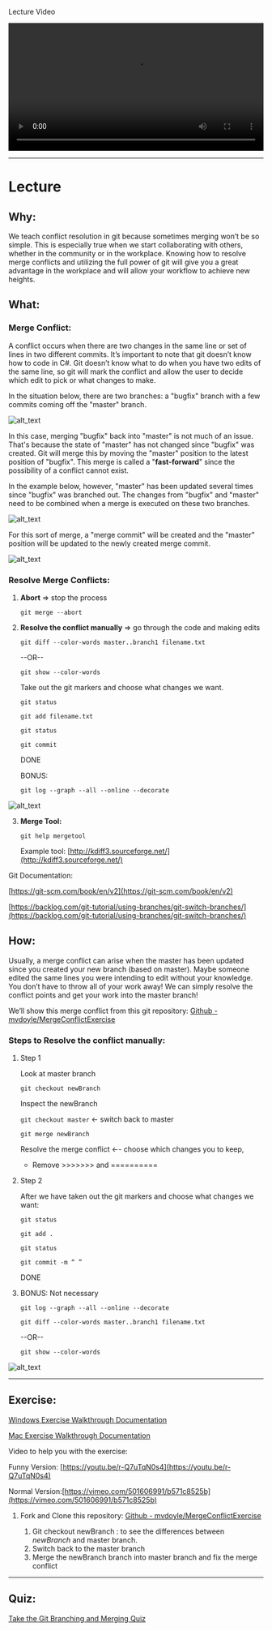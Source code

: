 Lecture Video

<video width="100%" height="auto" controls>
  <source src="https://vimeo.com/499770628/308e129ad5" type="video/mp4" />
</video>

---

# Lecture

## Why:

We teach conflict resolution in git because sometimes merging won’t be so simple. This is especially true when we start collaborating with others, whether in the community or in the workplace. Knowing how to resolve merge conflicts and utilizing the full power of git will give you a great advantage in the workplace and will allow your workflow to achieve new heights.

## What:

### Merge Conflict:

A conflict occurs when there are two changes in the same line or set of lines in two different commits. It’s important to note that git doesn’t know how to code in C#. Git doesn’t know what to do when you have two edits of the same line, so git will mark the conflict and allow the user to decide which edit to pick or what changes to make.

In the situation below, there are two branches: a "bugfix" branch with a few commits coming off the "master" branch.

![alt_text](../assets/lectures/images/git/git-merge-conflict-resolution1.png)

In this case, merging "bugfix" back into "master" is not much of an issue. That's because the state of "master" has not changed since "bugfix" was created. Git will merge this by moving the "master" position to the latest position of "bugfix". This merge is called a "**fast-forward**" since the possibility of a conflict cannot exist.

In the example below, however, "master" has been updated several times since "bugfix" was branched out. The changes from "bugfix" and "master" need to be combined when a merge is executed on these two branches.

![alt_text](../assets/lectures/images/git/git-merge-conflict-resolution2.png)

For this sort of merge, a "merge commit" will be created and the "master" position will be updated to the newly created merge commit.

![alt_text](../assets/lectures/images/git/git-merge-conflict-resolution3.png)

### Resolve Merge Conflicts:

1.  **Abort** => stop the process

    `git merge --abort`

2.  **Resolve the conflict manually** => go through the code and making edits

    `git diff --color-words master..branch1 filename.txt`

    --OR--

    `git show --color-words`

    Take out the git markers and choose what changes we want.

    `git status`

    `git add filename.txt`

    `git status`

    `git commit`

    DONE

    BONUS:

    `git log --graph --all --online --decorate`

![alt_text](../assets/lectures/images/git/git-merge-conflict-resolution4.png)

3.  **Merge Tool:**

    `git help mergetool`

    Example tool: [http://kdiff3.sourceforge.net/](http://kdiff3.sourceforge.net/)

Git Documentation:

[https://git-scm.com/book/en/v2](https://git-scm.com/book/en/v2)

[https://backlog.com/git-tutorial/using-branches/git-switch-branches/](https://backlog.com/git-tutorial/using-branches/git-switch-branches/)

## How:

Usually, a merge conflict can arise when the master has been updated since you created your new branch (based on master). Maybe someone edited the same lines you were intending to edit without your knowledge. You don’t have to throw all of your work away! We can simply resolve the conflict points and get your work into the master branch!

We’ll show this merge conflict from this git repository: [Github - mvdoyle/MergeConflictExercise](https://github.com/mvdoyle/MergeConflictExercise)

### Steps to Resolve the conflict manually:

1. Step 1

   Look at master branch

   `git checkout newBranch`

   Inspect the newBranch

   `git checkout master` ← switch back to master

   `git merge newBranch`

   Resolve the merge conflict ←- choose which changes you to keep,

   - Remove >>>>>>> and ==========

2. Step 2

   After we have taken out the git markers and choose what changes we want:

   `git status`

   `git add .`

   `git status`

   `git commit -m “ ”`

   DONE

3. BONUS: Not necessary

   `git log --graph --all --online --decorate`

   `git diff --color-words master..branch1 filename.txt`

   --OR--

   `git show --color-words`

![alt_text](../assets/lectures/images/git/git-merge-conflict-resolution5.png)

---

## Exercise:

[Windows Exercise Walkthrough Documentation](https://docs.google.com/document/d/1iCUfFSmt_LLxBy-tPSkyppMM6riS_jII6RnXRDvEo_Y/edit?usp=sharing)

[Mac Exercise Walkthrough Documentation](https://docs.google.com/document/d/11nLtAnIXGT-x7J6LykXZ_GSD9cmdatGi7oSE9TcZS_I/edit?usp=sharing)

Video to help you with the exercise:

Funny Version: [https://youtu.be/r-Q7uTqN0s4](https://youtu.be/r-Q7uTqN0s4)

Normal Version:[https://vimeo.com/501606991/b571c8525b](https://vimeo.com/501606991/b571c8525b)

1. Fork and Clone this repository: [Github - mvdoyle/MergeConflictExercise](https://github.com/mvdoyle/MergeConflictExercise)

   1. Git checkout newBranch : to see the differences between _newBranch_ and master branch.
   2. Switch back to the master branch
   3. Merge the newBranch branch into master branch and fix the merge conflict

---

## Quiz:

[Take the Git Branching and Merging Quiz](https://forms.gle/6zxhpgpVRi9uZU979)
